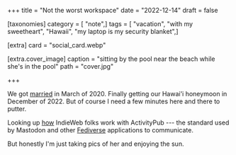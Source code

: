 +++
title = "Not the worst workspace"
date = "2022-12-14"
draft = false

[taxonomies]
category = [ "note",]
tags = [ "vacation", "with my sweetheart", "Hawaii", "my laptop is my security blanket",]

[extra]
card = "social_card.webp"

[extra.cover_image]
caption = "sitting by the pool near the beach while she's in the pool"
path = "cover.jpg"

+++

[marriage-post]: /post/2020/03/got-married-yesterday/

We got [married][marriage-post] in March of 2020.
Finally getting our Hawai'i honeymoon in December of 2022.
But of course I need a few minutes here and there to putter.

[indieweb-activitypub]: https://indieweb.org/ActivityPub
[fediverse]: https://fediverse.party

Looking up [how][indieweb-activitypub] IndieWeb folks work with ActivityPub ---
the standard used by Mastodon and other [Fediverse][fediverse] applications to communicate.

But honestly I'm just taking pics of her and enjoying the sun.